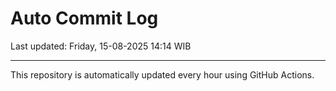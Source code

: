 # Auto Commit Log

Last updated: Friday, 15-08-2025 14:14 WIB

---

This repository is automatically updated every hour using GitHub Actions.

